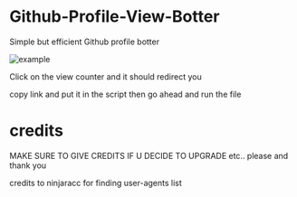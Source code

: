 # Github-Profile-View-Botter
Simple but efficient Github profile botter


![example](https://cdn.discordapp.com/attachments/1017200441387401297/1024458025303556196/unknown.png)

Click on the view counter and it should redirect you

copy link and put it in the script then go ahead and run the file


# credits

MAKE SURE TO GIVE CREDITS IF U DECIDE TO UPGRADE etc.. please and thank you

credits to ninjaracc for finding user-agents list
